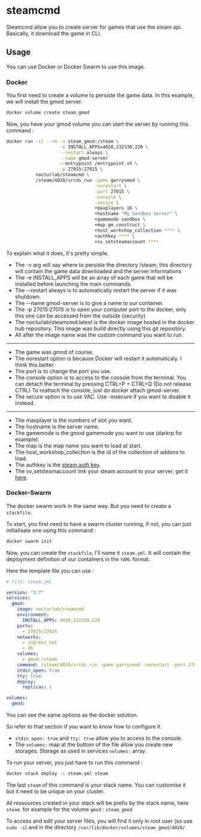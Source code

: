# steamcmd
Steamcmd allow you to create server for games that use the steam api. Basically, it download the game in CLI.

## Usage

You can use Docker or Docker Swarm to use this image.

### Docker

You first need to create a volume to persiste the game data.
In this example, we will install the gmod server.

```sh
docker volume create steam_gmod
```

Now, you have your gmod volume you can start the server by running this command :

```sh
docker run -it --rm -v steam_gmod:/steam \
                    -e INSTALL_APPS=4020,232330,220 \
                    --restart always \
                    --name gmod-server
                    --entrypoint /entrypoint.sh \
                    -p 27015:27015 \
           nocturlab/steamcmd \
           /steam/4020/srcds_run -game garrysmod \
                                 -norestart \
                                 -port 27015 \
                                 -console \
                                 -secure \
                                 +maxplayers 16 \
                                 +hostname "My Sandbox Server" \
                                 +gamemode sandbox \
                                 +map gm_construct \
                                 +host_workshop_collection **** \
                                 +authkey **** \
                                 +sv_setsteamaccount ****
```

To explain what it does, it's pretty simple.

- The -v arg will say where to persiste the directory /steam, this directory will contain the game data downloaded and the server informations
- The -e INSTALL_APPS will be an array of each game that will be installed before launching the main commands.
- The --restart always is to automatically restart the server if it was shutdown.
- The --name gmod-server is to give a name to our container.
- The -p 27015:27015 is to open your computer port to the docker, only this one can be accessed from the outside (security)
- The nocturlab/steamcmd:latest is the docker image hosted in the docker hub repository. This image was build directly using this git repository.
- All after the image name was the custom command you want to run. 

---

- The game was gmod of course.
- The norestart option is because Docker will restart it automaticaly. I think this better.
- The port is to change the port you use.
- The console option is to access to the console from the terminal. You can detach the terminal by pressing CTRL+P + CTRL+Q (Do not release CTRL) To reattach the console, just do docker attach gmod-server.
- The secure option is to use VAC. Use -insecure if you want to disable it instead.

---

- The maxplayer is the numbers of slot you want.
- The hostname is the server name.
- The gamemode is the gmod gamemode you want to use (darkrp for example).
- The map is the map name you want to load at start.
- The host_workshop_collection is the id of the collection of addons to load.
- The authkey is the [steam auth key](https://steamcommunity.com/dev/apikey).
- The sv_setsteamaccount link your steam account to your server, get it [here](https://steamcommunity.com/dev/managegameservers).


### Docker-Swarm

The docker swarm work in the same way. But you need to create a `stackfile`.

To start, you first need to have a swarm cluster running, if not, you can just initialisate one using this command : 
```sh
docker swarm init
```

Now, you can create the `stackfile`, I'll name it `steam.yml`. It will contain the deployment definition of our containers in the `YAML` format.

Here the template file you can use :

```yaml
# file: steam.yml

version: "3.7"
services:
  gmod:
    image: nocturlab/steamcmd
    environment: 
      INSTALL_APPS: 4020,232330,220
    ports:
      - 27015:27015
    networks:
      - ingress_net
      - db
    volumes:
      - gmod:/steam
    command: /steam/4020/srcds_run -game garrysmod -norestart -port 27015 -console -secure +maxplayers 16 +hostname "My Sandbox Server" +gamemode sandbox +map gm_construct +host_workshop_collection **** +authkey **** +sv_setsteamaccount ****
    stdin_open: true
    tty: true
    deploy:
      replicas: 1

volumes:
  gmod:
```

You can see the same options as the docker solution.

So refer to that section if you want to know how to configure it.

- `stdin_open: true` and `tty: true` allow you to access to the console.
- The `volumes:` map at the buttom of the file allow you create new storages. Storage as used in services `volumes:` array.

To run your server, you just have to run this command :
```sh
docker stack deploy -c steam.yml steam
```
The last `steam` of this command is your stack name. You can customise it but it need to be unique on your cluster.

All ressources created in your stack will be prefix by the stack name, here `steam`. for example for the volume `gmod` : `steam_gmod`

To access and edit your server files, you will find it only in root user (so use `sudo -s`) and in the directory `/var/lib/docker/volumes/steam_gmod/4020/`
